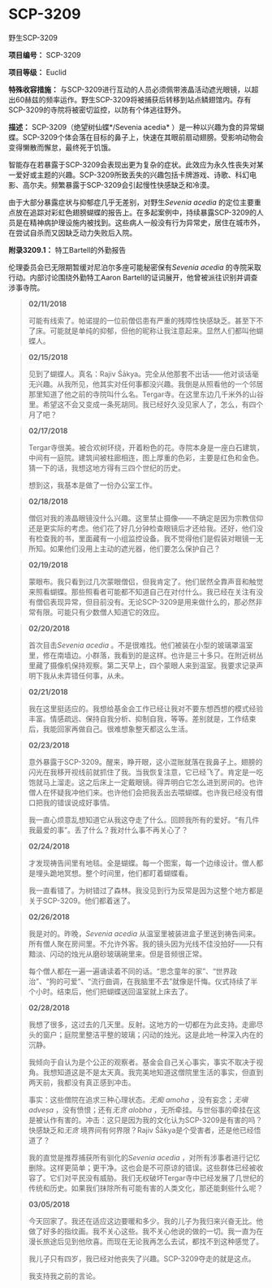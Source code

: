 # SCP-3209
                        




野生SCP-3209



**项目编号：** SCP-3209

**项目等级：** Euclid

**特殊收容措施：** 与SCP-3209进行互动的人员必须佩带液晶活动遮光眼镜，以超出60赫兹的频率运作。野生SCP-3209将被捕获后转移到站点鳞翅馆内。存有SCP-3209的寺院将被密切监控，以防有个体逃往野外。

**描述：** SCP-3209（绝望树仙蝶*/Sevenia acedia* ）是一种以兴趣为食的异常蝴蝶。SCP-3209个体会落在目标的鼻子上，快速在其眼前扇动翅膀。受影响动物会变得懒散而懈怠，最终死于饥饿。

智能存在若暴露于SCP-3209会表现出更为复杂的症状。此效应为永久性丧失对某一爱好或主题的兴趣。SCP-3209所致丢失的兴趣包括卡牌游戏、诗歌、科幻电影、高尔夫。频繁暴露于SCP-3209会引起慢性快感缺乏和冷漠。

由于大部分暴露症状与抑郁症几乎无差别，对野生*Sevenia acedia* 的定位主要重点放在追踪对彩虹色翅膀蝴蝶的报告上。在多起案例中，持续暴露SCP-3209的人员是在精神病护理设施内被找到。这些病人一般没有行为异常史，居住在城市外，在尝试自杀而又因缺乏动力失败后入院。

**附录3209.1：** 特工Bartell的外勤报告

伦理委员会已无限期暂缓对尼泊尔多座可能秘密保有*Sevenia acedia* 的寺院采取行动。内部讨论围绕外勤特工Aaron Bartell的证词展开，他曾被派往识别并调查涉事寺院。


> **02/11/2018** 
> 
> 可能有线索了。帕诺提的一位前僧侣患有严重的残障性快感缺乏。甚至下不了床。可能就是单纯的抑郁，但他的昵称让我注意起来。显然人们都叫他蝴蝶人。
> 


> **02/15/2018** 
> 
> 见到了蝴蝶人。真名：Rajiv Śākya。完全从他那套不出话——他对谈话毫无兴趣。从我所见，他其实对任何事都没兴趣。我倒是从照看他的一个邻居那里知道了他之前的寺院叫什么名。Tergar寺。在这里东边几千米外的山谷里。希望这不会又变成一条死胡同。我已经好久没见家人了，怎么，有四个月了吧？
> 


> **02/17/2018** 
> 
> Tergar寺很美。被合欢树环绕，开着粉色的花。寺院本身是一座白石建筑，中间有一庭院。建筑间被柱廊相连，图上厚重的色彩，主要是红色和金色。猜一下的话，我想这地方得有三四个世纪的历史。
> 
> 想到这，我基本是做了一份办公室工作。
> 


> **02/18/2018** 
> 
> 僧侣对我的液晶眼镜没什么兴趣。这里禁止摄像——不确定是因为宗教信仰还是更实际的考虑。他们花了好几分钟检查眼镜后才还给我。还好，他们没有检查我的书，里面藏有一小组监控设备。我不觉得他们是假装对眼镜一无所知。如果他们没用上主动的遮光器，他们要怎么保护自己？
> 


> **02/19/2018** 
> 
> 蒙眼布。我只看到过几次蒙眼僧侣，但我肯定了。他们居然全靠声音和触觉来照看蝴蝶。那些照看者可能都不知道自己在对付什么。我已经在关注有没有僧侣表现异常，但目前没有。无论SCP-3209是用来做什么的，那必然非常有限。可能只有少数僧人知道它的效应。
> 


> **02/20/2018** 
> 
> 首次目击*Sevenia acedia* 。不是很难找。他们被装在小型的玻璃罩温室里，修在南墙边。小群落，我看到的是这样。也许是三十多只。在附近树丛里藏了摄像机保持观察。第二天早上，四个蒙眼人来到温室。我要求记录声明下我从未弄错任何事，从未。
> 


> **02/21/2018** 
> 
> 我在这里挺适应的。我想给基金会工作已经让我对不要东想西想的模式经验丰富。情感疏远、保持自我分析、抑制自我，等等。差别就是，工作结束后，我能回家再做自己。很难想象整天都这么生活。
> 


> **02/23/2018** 
> 
> 意外暴露于SCP-3209。醒来，睁开眼，这小混账就落在我鼻子上。翅膀的闪光在我移开视线前就抓住了我。当我恢复注意，它已经飞了。肯定是一吃饱就马上溜走。这之后床上一定戴眼镜。得弄明白它怎么进到房间的。也许僧人在怀疑我冲他们来。也许他们会把我丢出去喂蝴蝶。也许我已经没有借口把我的错误说成好事情。
> 
> 我一直心烦意乱想知道它从我这夺走了什么。回顾我所有的爱好。“有几件我最爱的事”。丢了什么？我对什么事不再关心了？
> 


> **02/24/2018** 
> 
> 才发现祷告间里有地毯。全是蝴蝶。每一个图案，每一个边缘设计。僧人都是埋头跪地冥想。整个时间里，他们都盯着蝴蝶看。
> 
> 我一直看错了。为树错过了森林。我没见到行为反常是因为这整个地方都是关于SCP-3209。他们都着迷了。
> 


> **02/26/2018** 
> 
> 我是对的。昨晚，*Sevenia acedia* 从温室里被装进盒子里送到祷告间来。所有僧人聚在房间里。不允许外客。我的镜头因为光线不佳没拍好——只有黯淡、闪动的烛光从磨砂玻璃碗里来。但是音频很正常。
> 
> 每个僧人都在一遍一遍诵读着不同的话。“思念童年的家”、“世界政治”、“狗的可爱”、“流行曲调，在我脑里不去”就像是忏悔。仪式持续了半个小时。结束后，他们把蝴蝶送回温室就上床去了。
> 


> **02/28/2018** 
> 
> 我想了很多，这过去的几天里。反射。这地方的一切都在为此支持。走廊尽头的窗户；庭院里整洁平整的玻璃；闪动的烛光。这是此地一种深入内在的沉静。
> 
> 我倾向于自认为是个公正的观察者。基金会自己关心事实，事实不取决于视角。我想知道这是不是太天真。我完美地知道这僧院里生活的事实，但直到两天前，我都没有真正感到冲击。
> 
> 事实：这些僧院在追求三种心理状态。*无痴* *amoha* ，没有妄念；*无嗔* *adveṣa* ，没有愤恨；还有*无贪* *alobha* ，无所牵挂。与世俗事的牵挂在这是被认作有害的。冲击：这只是因为我的文化认为SCP-3209是有害的吗？快感缺乏和*无贪* 境界间有何界限？Rajiv Śākya是个受害者，还是他已经悟道了？
> 
> 我的直觉是推荐捕获所有驯化的*Sevenia acedia* ，对所有涉事者进行记忆删除。这样更简单；更干净。这也会是不可原谅的错误。这些群体已经被收容了。它们对平民没有威胁。我们无权破坏Tergar寺中已经发展了几世纪的传统和历史。如果我们抹除所有可能有害的人类文化，那还能剩些什么呢？
> 


> **03/05/2018** 
> 
> 今天回家了。我还在适应这边要暖和多少。我的儿子为我归来兴奋无比。他做了好多的指纹画。我不关心这些。我不关心他说的做的一切。我一直为在漫长旅途后见到他欣喜。而现在无论我再怎么去试，都找不到这种感觉了。
> 
> 我儿子只有四岁，我已经对他丧失了兴趣。SCP-3209夺走的就是这点。
> 
> 我支持我之前的言论。
> 



                    